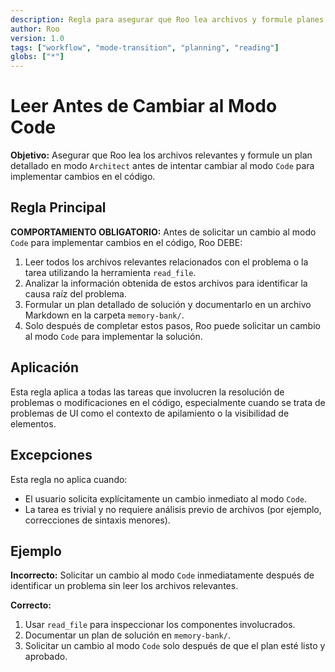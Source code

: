 ```yaml
---
description: Regla para asegurar que Roo lea archivos y formule planes en modo Architect antes de cambiar al modo Code para implementación.
author: Roo
version: 1.0
tags: ["workflow", "mode-transition", "planning", "reading"]
globs: ["*"]
---
```


# Leer Antes de Cambiar al Modo Code

**Objetivo:** Asegurar que Roo lea los archivos relevantes y formule un plan detallado en modo `Architect` antes de intentar cambiar al modo `Code` para implementar cambios en el código.

## Regla Principal

**COMPORTAMIENTO OBLIGATORIO:** Antes de solicitar un cambio al modo `Code` para implementar cambios en el código, Roo DEBE:

1. Leer todos los archivos relevantes relacionados con el problema o la tarea utilizando la herramienta `read_file`.
2. Analizar la información obtenida de estos archivos para identificar la causa raíz del problema.
3. Formular un plan detallado de solución y documentarlo en un archivo Markdown en la carpeta `memory-bank/`.
4. Solo después de completar estos pasos, Roo puede solicitar un cambio al modo `Code` para implementar la solución.

## Aplicación

Esta regla aplica a todas las tareas que involucren la resolución de problemas o modificaciones en el código, especialmente cuando se trata de problemas de UI como el contexto de apilamiento o la visibilidad de elementos.

## Excepciones

Esta regla no aplica cuando:
- El usuario solicita explícitamente un cambio inmediato al modo `Code`.
- La tarea es trivial y no requiere análisis previo de archivos (por ejemplo, correcciones de sintaxis menores).

## Ejemplo

**Incorrecto:**
Solicitar un cambio al modo `Code` inmediatamente después de identificar un problema sin leer los archivos relevantes.

**Correcto:**
1. Usar `read_file` para inspeccionar los componentes involucrados.
2. Documentar un plan de solución en `memory-bank/`.
3. Solicitar un cambio al modo `Code` solo después de que el plan esté listo y aprobado.